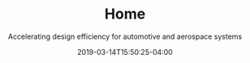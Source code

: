---
title: "Home"
seo_title: "Panorama Project"
headline: "Panorama Project"
subtitle: "Accelerating design efficiency for automotive and aerospace systems"
description: "The Panorama project boosts design efficiency for heterogeneous automotive and aerospace systems. Based in open source, it provides an environment for collaboration amongst diverse hardware and software technologies and teams, especially at the early stages of design."
#tagline: ""
links: [[href: "about/", text: "About Panorama"]]
date: 2019-03-14T15:50:25-04:00
hide_page_title: true
hide_sidebar: true
hide_breadcrumb: true
---